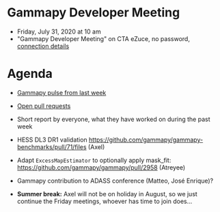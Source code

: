 # Gammapy Developer Meeting

* Friday, July 31, 2020 at 10 am
* "Gammapy Developer Meeting" on CTA eZuce, no password, [connection details](ezuce.txt)

# Agenda

* [Gammapy pulse from last week](https://github.com/gammapy/gammapy/pulse)
* [Open pull requests](https://github.com/gammapy/gammapy/pulls)
* Short report by everyone, what they have worked on during the past week 


* HESS DL3 DR1 validation https://github.com/gammapy/gammapy-benchmarks/pull/71/files (Axel)
* Adapt `ExcessMapEstimator` to optionally apply mask_fit: https://github.com/gammapy/gammapy/pull/2958 (Atreyee)
* Gammapy contribution to ADASS conference (Matteo, José Enrique)?
* **Summer break:** Axel will not be on holiday in August, so we just continue the Friday meetings, whoever has time to join does...
